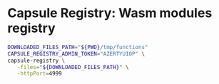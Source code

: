 # Capsule Registry: Wasm modules registry

```bash
DOWNLOADED_FILES_PATH="${PWD}/tmp/functions"
CAPSULE_REGISTRY_ADMIN_TOKEN="AZERTYUIOP" \
capsule-registry \
   -files="${DOWNLOADED_FILES_PATH}" \
   -httpPort=4999
```
